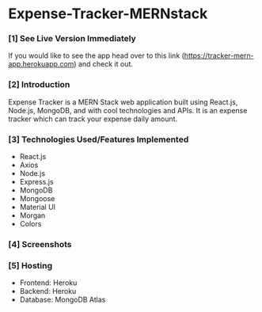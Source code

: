# Expense-Tracker-MERNstack

### [1] See Live Version Immediately
If you would like to see the app head over to this link (https://tracker-mern-app.herokuapp.com) and check it out.

### [2] Introduction
Expense Tracker is a MERN Stack web application built using React.js, Node.js, MongoDB, and with cool technologies and APIs. It is an expense tracker which can track your expense daily amount.

### [3] Technologies Used/Features Implemented
* React.js
* Axios
* Node.js
* Express.js
* MongoDB
* Mongoose
* Material UI
* Morgan
* Colors

### [4] Screenshots

### [5] Hosting
* Frontend: Heroku
* Backend: Heroku
* Database: MongoDB Atlas
